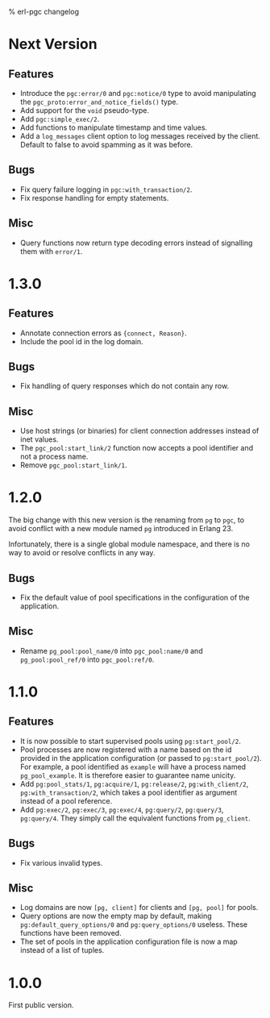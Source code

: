% erl-pgc changelog

# Next Version
## Features
- Introduce the `pgc:error/0` and `pgc:notice/0` type to avoid manipulating
  the `pgc_proto:error_and_notice_fields()` type.
- Add support for the `void` pseudo-type.
- Add `pgc:simple_exec/2`.
- Add functions to manipulate timestamp and time values.
- Add a `log_messages` client option to log messages received by the
  client. Default to false to avoid spamming as it was before.
## Bugs
- Fix query failure logging in `pgc:with_transaction/2`.
- Fix response handling for empty statements.
## Misc
- Query functions now return type decoding errors instead of signalling them
  with `error/1`.

# 1.3.0
## Features
- Annotate connection errors as `{connect, Reason}`.
- Include the pool id in the log domain.
## Bugs
- Fix handling of query responses which do not contain any row.
## Misc
- Use host strings (or binaries) for client connection addresses instead of
  inet values.
- The `pgc_pool:start_link/2` function now accepts a pool identifier and not a
  process name.
- Remove `pgc_pool:start_link/1`.

# 1.2.0
The big change with this new version is the renaming from `pg` to `pgc`, to
avoid conflict with a new module named `pg` introduced in Erlang 23.

Infortunately, there is a single global module namespace, and there is no way
to avoid or resolve conflicts in any way.

## Bugs
- Fix the default value of pool specifications in the configuration of the
  application.
## Misc
- Rename `pg_pool:pool_name/0` into `pgc_pool:name/0` and `pg_pool:pool_ref/0`
  into `pgc_pool:ref/0`.

# 1.1.0
## Features
- It is now possible to start supervised pools using `pg:start_pool/2`.
- Pool processes are now registered with a name based on the id provided in
  the application configuration (or passed to `pg:start_pool/2`). For example,
  a pool identified as `example` will have a process named `pg_pool_example`.
  It is therefore easier to guarantee name unicity.
- Add `pg:pool_stats/1`, `pg:acquire/1`, `pg:release/2`, `pg:with_client/2`,
  `pg:with_transaction/2`, which takes a pool identifier as argument instead
  of a pool reference.
- Add `pg:exec/2`, `pg:exec/3`, `pg:exec/4`, `pg:query/2`, `pg:query/3`,
  `pg:query/4`. They simply call the equivalent functions from `pg_client`.
## Bugs
- Fix various invalid types.
## Misc
- Log domains are now `[pg, client]` for clients and `[pg, pool]` for pools.
- Query options are now the empty map by default, making
  `pg:default_query_options/0` and `pg:query_options/0` useless. These
  functions have been removed.
- The set of pools in the application configuration file is now a map instead
  of a list of tuples.

# 1.0.0
First public version.
